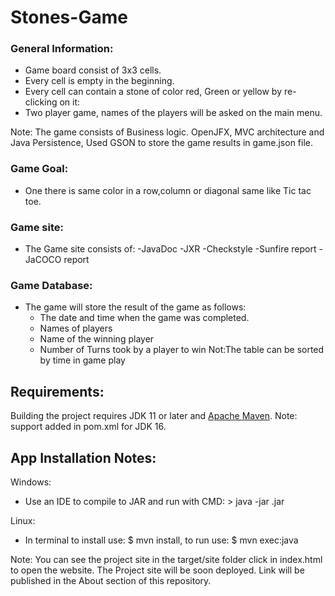 # Stones-Game

### General Information:
- Game board consist of 3x3 cells.
- Every cell is empty in the beginning.
- Every cell can contain a stone of color red, Green or yellow by re-clicking on it:
- Two player game, names of the players will be asked on the main menu.

Note: The game consists of Business logic. OpenJFX, MVC architecture and Java Persistence, Used GSON to store the game results in game.json file.
    
### Game Goal:
- One there is same color in a row,column or diagonal same like Tic tac toe.

### Game site:
- The Game site consists of:
	-JavaDoc
	-JXR
	-Checkstyle
	-Sunfire report
	-JaCOCO report


### Game Database:
- The game will store the result of the game as follows:
	- The date and time when the game was completed.
	- Names of players
	- Name of the winning player
	- Number of Turns took by a player to win
Not:The table can be sorted by time in game play

## Requirements:

Building the project requires JDK 11 or later and [Apache Maven](https://maven.apache.org/).
Note: support added in pom.xml for JDK 16.

## App Installation Notes:
Windows:
- Use an IDE to compile to JAR and run with CMD: > java -jar <ExecutableJarFileName>.jar

Linux:
- In terminal to install use: $ mvn install, to run use: $ mvn exec:java

Note: You can see the project site in the target/site folder click in index.html to open the website. The Project site will be soon deployed. Link will be published in the About section of this repository.
